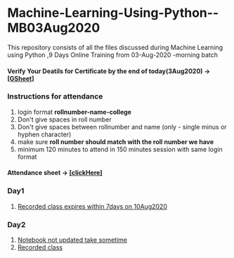# Machine-Learning-Using-Python--MB03Aug2020
This repository consists of all the files discussed during Machine Learning using Python ,9 Days  Online Training from 03-Aug-2020 -morning batch

#### Verify Your Deatils for Certificate by the end of today(3Aug2020) → [[GSheet]](https://docs.google.com/spreadsheets/d/1GP3Dpp7Buy6aXvNhLcsHZXxIpHYHELCNgFl549XzVio/edit?usp=sharing)

### Instructions for attendance
1. login format  **rollnumber-name-college**
2. Don't give spaces in roll number 
3. Don't give spaces between rollnumber and name (only - single minus or hyphen character) 
4. make sure **roll number should match with the roll number we have**
5. minimum 120 minutes to attend in 150 minutes session with same login format

#### Attendance sheet → [[clickHere]](https://docs.google.com/spreadsheets/d/1BDljsM5LYeWMCDfJtZ3LnkAxDxjOIhVT0sVPdURPTdA/edit?usp=sharing) 

### Day1 
1. [Recorded class expires within 7days on 10Aug2020](https://transcripts.gotomeeting.com/#/s/c594dcb61e9a30a7f83555c4d06a77e25f1f921312249148851811a48d1a3e0f)

### Day2
1. [Notebook not updated take sometime]()
2. [Recorded class](https://transcripts.gotomeeting.com/#/s/8edcd6371fac38619530eaa4e9a055aa82120c212ef43342b78f45331811970a)
